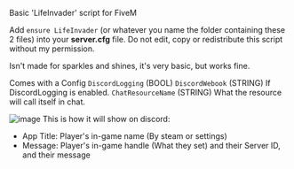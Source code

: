 Basic 'LifeInvader' script for FiveM

Add `ensure LifeInvader` (or whatever you name the folder containing these 2 files) into your **server.cfg** file.
Do not edit, copy or redistribute this script without my permission.

Isn't made for sparkles and shines, it's very basic, but works fine.

Comes with a Config
`DiscordLogging` (BOOL)
`DiscordWebook` (STRING) If DiscordLogging is enabled.
`ChatResourceName` (STRING) What the resource will call itself in chat.


![image](https://github.com/aarctical/LifeInvader/assets/51374718/2f53b8fb-2230-4d2b-af8c-24438e98fd6e)
This is how it will show on discord:
- App Title: Player's in-game name (By steam or settings)
- Message: Player's in-game handle (What they set) and their Server ID, and their message
